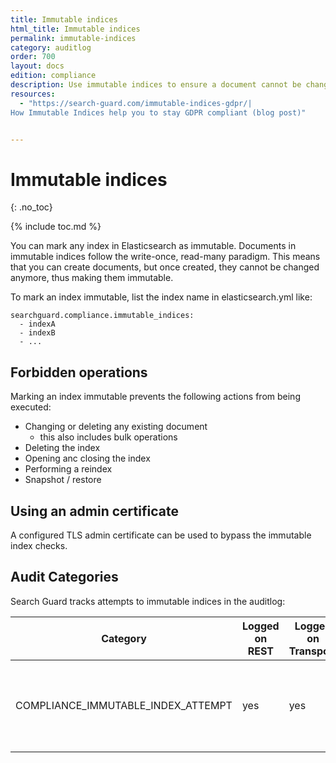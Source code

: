 ```yaml
---
title: Immutable indices
html_title: Immutable indices
permalink: immutable-indices
category: auditlog
order: 700
layout: docs
edition: compliance
description: Use immutable indices to ensure a document cannot be changed once indexed.
resources:
  - "https://search-guard.com/immutable-indices-gdpr/|
How Immutable Indices help you to stay GDPR compliant (blog post)"


---
```

<!---
Copyright 2020 floragunn GmbH
-->

# Immutable indices
{: .no_toc}

{% include toc.md %}

You can mark any index in Elasticsearch as immutable. Documents in immutable indices follow the write-once, read-many paradigm. This means that you can create documents, but once created, they cannot be changed anymore, thus making them immutable.

To mark an index immutable, list the index name in elasticsearch.yml like:

```
searchguard.compliance.immutable_indices: 
  - indexA
  - indexB
  - ...
```

## Forbidden operations

Marking an index immutable prevents the following actions from being executed:

* Changing or deleting any existing document
  * this also includes bulk operations
* Deleting the index
* Opening anc closing the index
* Performing a reindex
* Snapshot / restore

## Using an admin certificate

A configured TLS admin certificate can be used to bypass the immutable index checks.

## Audit Categories

Search Guard tracks attempts to immutable indices in the auditlog:

| Category | Logged on REST | Logged on Transport | Description |
|---|---|---|---|
| COMPLIANCE_IMMUTABLE_INDEX_ATTEMPT | yes | yes | Attempt to access and immutable index in a way which is not allowed.|
